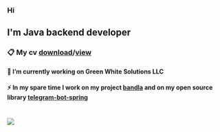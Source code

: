 ### Hi
##  I'm Java backend developer
### 📋 My cv [download](https://drive.google.com/u/0/uc?id=1Ls34h2Un7T4p54vIKx_sduoVIW8TWi3v&export=download)/[view](https://drive.google.com/file/d/1Ls34h2Un7T4p54vIKx_sduoVIW8TWi3v/view)

#### 🔭 I’m currently working on Green White Solutions LLC
#### ⚡ In my spare time I work on my project [bandla](https://github.com/nazarovctrl/bandla) and on my open source library [telegram-bot-spring](https://github.com/nazarovctrl/telegram-bot-spring)
#

<a href="https://www.buymeacoffee.com/nazarov">
<img src="https://img.buymeacoffee.com/button-api/?text=Buy me a coffee&emoji=☕&slug=nazarov&button_colour=FFDD00&font_colour=000000&font_family=Lato&outline_colour=000000&coffee_colour=ffffff" />
</a>
<!--
**nazarovctrl/nazarovctrl** is a ✨ _special_ ✨ repository because its `README.md` (this file) appears on your GitHub profile.

Here are some ideas to get you started:

  🔭 I’m currently working on Green White Solutions LLC
- 🌱 I’m currently learning ...
- 👯 I’m looking to collaborate on ...
- 🤔 I’m looking [Uploading Azimjon Nazarov CV (1).pdf…]()
for help with ...
- 💬 Ask me about ...
- 📫 How to reach me: ...
- 😄 Pronouns: ...
- ⚡ Fun fact: ...
-->

